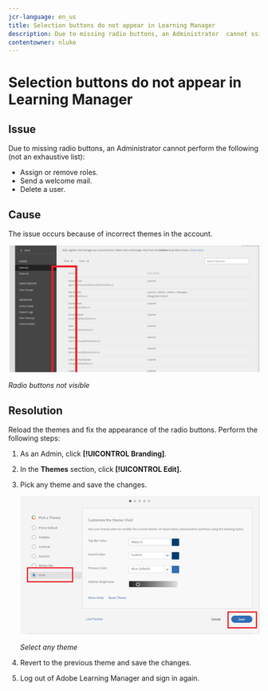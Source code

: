 ```yaml
---
jcr-language: en_us
title: Selection buttons do not appear in Learning Manager
description: Due to missing radio buttons, an Administrator  cannot ssign or remove roles, send a welcome mail, or delete a user.
contentowner: nluke
---
```



# Selection buttons do not appear in Learning Manager

## Issue

Due to missing radio buttons, an Administrator  cannot perform the following (not an exhaustive list):

* Assign or remove roles.
* Send a welcome mail.
* Delete a user.

## Cause

The issue occurs because of incorrect themes in the account.

![](assets/radio-buttons.png)

*Radio buttons not visible*

## Resolution

Reload the themes and fix the appearance of the radio buttons. Perform the following steps:

1. As an Admin, click **[!UICONTROL Branding]**.
1. In the **Themes** section, click **[!UICONTROL Edit].**
1. Pick any theme and save the changes.

   ![](assets/set-themes.png)

   *Select any theme*

1. Revert to the previous theme and save the changes.
1. Log out of Adobe Learning Manager and sign in again. 
